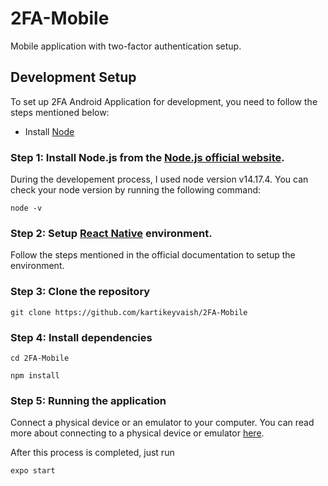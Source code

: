 # 2FA-Mobile

Mobile application with two-factor authentication setup.

## Development Setup

To set up 2FA Android Application for development, you need to follow the steps mentioned below:

- Install [Node](https://nodejs.org/en/)

### Step 1: Install Node.js from the [Node.js official website](https://nodejs.org/en/).

During the developement process, I used node version v14.17.4. You can check your node version by running the following command:

```shell
node -v
```

### Step 2: Setup [React Native](https://reactnative.dev/docs/environment-setup) environment.

Follow the steps mentioned in the official documentation to setup the environment.

### Step 3: Clone the repository

    git clone https://github.com/kartikeyvaish/2FA-Mobile

### Step 4: Install dependencies

    cd 2FA-Mobile

    npm install

### Step 5: Running the application

Connect a physical device or an emulator to your computer. You can read more about connecting to a
physical device or emulator [here](https://reactnative.dev/docs/running-on-device).

After this process is completed, just run

    expo start
